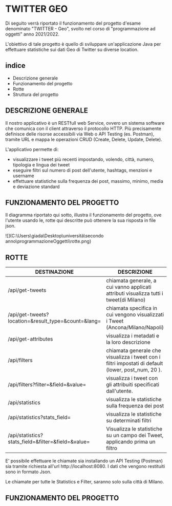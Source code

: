 # TWITTER GEO
Di seguito verrà riportato il funzionamento del progetto d'esame denominato "TWITTER - Geo", svolto nel corso di "programmazione ad oggetti" anno 2021/2022.

L'obiettivo di tale progetto è quello di sviluppare un'applicazione Java per effettuare statistiche sui dati Geo di Twitter su diverse location.

## indice

- Descrizione generale
- Funzionamento del progetto
- Rotte 
- Struttura del progetto



## DESCRIZIONE GENERALE

Il nostro applicativo è un RESTfull web Service, ovvero un sistema software che comunica con il client attraverso il protocollo HTTP. Più precisamente definisce delle risorse accessibili via Web o API Testing (es. Postman), tramite URL e mappa le operazioni CRUD (Create, Delete, Update, Delete).

L'applicativo permette di:

- visualizzare i tweet più recenti impostando, volendo, città, numero, tipologia e lingua dei tweet
- eseguire filtri sul numero di post dell'utente, hashtags, menzioni e username
- effettuare statistiche sulla frequenza dei post, massimo, minimo, media e deviazione standard



## FUNZIONAMENTO DEL PROGETTO

Il diagramma riportato qui sotto, illustra il funzionamento del progetto, ove l'utente usando le, rotte qui descritte può ottenere la sua risposta in file json.

![](C:\Users\giada\Desktop\università\secondo anno\programmazioneOggetti\rotte.png)



## ROTTE

| DESTINAZIONE                                                 | DESCRIZIONE                                                  |
| ------------------------------------------------------------ | ------------------------------------------------------------ |
| /api/get-tweets                                              | chiamata generale, a cui vanno applicati attributi visualizza tutti i tweet(di Milano) |
| /api/get-tweets?location=<value>&result_type=<value>&count=<value>&lang=<value> | chiamata specifica in cui vengono visualizzati i Tweet (Ancona/Milano/Napoli) |
| /api/get-attributes                                          | visualizza i metadati e la loro descrizione                  |
| /api/filters                                                 | chiamata generale che visualizza i tweet con i filtri impostati di default (lower, post_num, 20 ). |
| /api/filters?filter=<value>&field=<value>&value=<value>      | visualizza i tweet con gli attribuiti specificati dall'utente. |
| /api/statistics                                              | visualizza le statistiche sulla frequenza dei post           |
| /api/statistics?stats_field=<value>                          | visualizza le statistiche su determinati filtri              |
| /api/statistics?stats_field=<value>&filter=<value>&field=<value>&value=<value> | Visualizza le statistiche su un campo dei Tweet, applicando prima un filtro |

E' possibile effettuare le chiamate sia installando un API Testing   (Postman) sia tramite richiesta all'url http://localhost:8080. I dati che vengono restituiti sono in formato Json.

Le chiamate per tutte le Statistics e Filter, saranno solo sulla città di Milano.



## FUNZIONAMENTO DEL PROGETTO

